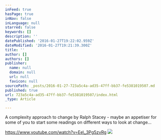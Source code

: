 ```yaml
---
inFeed: true
hasPage: true
inNav: false
inLanguage: null
starred: false
keywords: []
description: ''
datePublished: '2016-01-27T19:22:02.959Z'
dateModified: '2016-01-27T19:21:39.300Z'
title: ''
author: []
authors: []
publisher:
  name: null
  domain: null
  url: null
  favicon: null
sourcePath: _posts/2016-01-27-723a5c4a-ad35-47ff-bb37-fe5381019507.md
published: true
url: 723a5c4a-ad35-47ff-bb37-fe5381019507/index.html
_type: Article

---
```

A complexity approach to change by Ralph Stacey - maybe an appetiser for some of you to start some readings on different ways to look at change...

https://www.youtube.com/watch?v=Ee\_3Pg5zvRg
![](https://the-grid-user-content.s3-us-west-2.amazonaws.com/6015b1ce-ff9c-4175-addd-e6a2ffd7ee88.jpg)